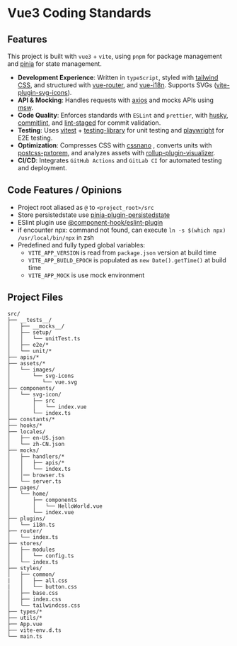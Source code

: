 # Vue3 Coding Standards

## Features

This project is built with `vue3` + `vite`, using `pnpm` for package management and [pinia](<(https://pinia.vuejs.org/)>) for state management.

- **Development Experience**: Written in `typeScript`, styled with [tailwind CSS](https://tailwindcss.com/), and structured with [vue-router](https://router.vuejs.org/), and [vue-i18n](https://vue-i18n.intlify.dev/). Supports SVGs ([vite-plugin-svg-icons](https://github.com/vbenjs/vite-plugin-svg-icons)).
- **API & Mocking**: Handles requests with [axios](https://axios-http.com/docs/intro) and mocks APIs using [msw](<(https://mswjs.io/)>).
- **Code Quality**: Enforces standards with `ESLint` and `prettier`, with [husky](https://www.npmjs.com/package/husky), [commitlint](https://commitlint.js.org/#/), and [lint-staged](https://github.com/okonet/lint-staged) for commit validation.
- **Testing**: Uses [vitest](https://vitest.dev/) + [testing-library](https://testing-library.com/) for unit testing and [playwright](https://playwright.dev/) for E2E testing.
- **Optimization**: Compresses CSS with [cssnano](https://cssnano.github.io/cssnano/) , converts units with [postcss-pxtorem](https://www.npmjs.com/package/postcss-pxtorem), and analyzes assets with [rollup-plugin-visualizer](https://github.com/btd/rollup-plugin-visualizer).
- **CI/CD**: Integrates `GitHub Actions` and `GitLab CI` for automated testing and deployment.

## Code Features / Opinions

- Project root aliased as `@` to `<project_root>/src`
- Store persistedstate use [pinia-plugin-persistedstate](https://www.npmjs.com/package/pinia-plugin-persistedstate)
- ESlint plugin use [@component-hook/eslint-plugin](https://www.npmjs.com/package/@component-hook/eslint-plugin?activeTab=readme)
- if encounter npx: command not found, can execute `ln -s $(which npx) /usr/local/bin/npx` in zsh
- Predefined and fully typed global variables:
  - `VITE_APP_VERSION` is read from `package.json` version at build time
  - `VITE_APP_BUILD_EPOCH` is populated as `new Date().getTime()` at build time
  - `VITE_APP_MOCK` is use mock environment

## Project Files

```text
src/
├── __tests__/
│   ├── __mocks__/
│   ├── setup/
│   │   └── unitTest.ts
│   ├── e2e/*
│   └── unit/*
├── apis/*
├── assets/*
│   └── images/
│       └── svg-icons
│          └── vue.svg
├── components/
│   └── svg-icon/
│       ├── src
│       │   └── index.vue
│       └── index.ts
├── constants/*
├── hooks/*
├── locales/
│   ├── en-US.json
│   └── zh-CN.json
├── mocks/
│   ├── handlers/*
│   │   ├── apis/*
│   │   └── index.ts
│   │── browser.ts
│   └── server.ts
├── pages/
│   └── home/
│       ├── components
│       │   └── HelloWorld.vue
│       └── index.vue
├── plugins/
│   └── i18n.ts
├── router/
│   └── index.ts
├── stores/
│   ├── modules
│   │   └── config.ts
│   └── index.ts
├── styles/
│   ├── common/
|   │   ├── all.css
|   │   └── button.css
│   ├── base.css
│   ├── index.css
│   └── tailwindcss.css
├── types/*
├── utils/*
├── App.vue
├── vite-env.d.ts
└── main.ts
```
